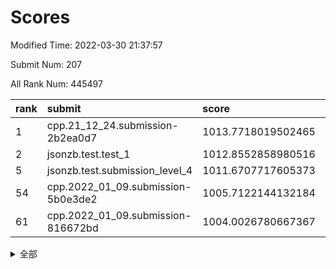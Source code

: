 # Scores

Modified Time: 2022-03-30 21:37:57

Submit Num: 207

All Rank Num: 445497

| rank |               submit               |       score        |       sigma        | pk_num |
| :--- | :--------------------------------- | :----------------- | :----------------- | :----- |
| 1    | cpp.21_12_24.submission-2b2ea0d7   | 1013.7718019502465 | 0.8075770408220395 | 8608   |
| 2    | jsonzb.test.test_1                 | 1012.8552858980516 | 0.8092213300987323 | 8611   |
| 5    | jsonzb.test.submission_level_4     | 1011.6707717605373 | 0.815416486885144  | 8608   |
| 54   | cpp.2022_01_09.submission-5b0e3de2 | 1005.7122144132184 | 0.724794675364906  | 8612   |
| 61   | cpp.2022_01_09.submission-816672bd | 1004.0026780667367 | 0.7078008200918158 | 8606   |


<details>
<summary>全部</summary>

| rank |                 submit                 |       score        |       sigma        | pk_num |
| :--- | :------------------------------------- | :----------------- | :----------------- | :----- |
| 1    | cpp.21_12_24.submission-2b2ea0d7       | 1013.7718019502465 | 0.8075770408220395 | 8608   |
| 2    | jsonzb.test.test_1                     | 1012.8552858980516 | 0.8092213300987323 | 8611   |
| 3    | gobigger.level_3.submission_level_3_33 | 1012.4544054344841 | 0.7917854400989742 | 8608   |
| 4    | gobigger.level_3.submission_level_3_5  | 1011.6771624647141 | 0.7820078413838841 | 8606   |
| 5    | jsonzb.test.submission_level_4         | 1011.6707717605373 | 0.815416486885144  | 8608   |
| 6    | gobigger.level_3.submission_level_3_3  | 1011.3739931678034 | 0.7625328625831856 | 8608   |
| 7    | gobigger.level_3.submission_level_3_40 | 1011.1837007327041 | 0.789799178973006  | 8606   |
| 8    | gobigger.level_3.submission_level_3_4  | 1011.0284060023274 | 0.7545065630949287 | 8609   |
| 9    | gobigger.level_3.submission_level_3_18 | 1010.91666780409   | 0.752695478186133  | 8613   |
| 10   | gobigger.level_3.submission_level_3_39 | 1010.9024158464281 | 0.7445355386894926 | 8613   |
| 11   | gobigger.level_3.submission_level_3_17 | 1010.8316597129766 | 0.7537970224768977 | 8611   |
| 12   | gobigger.level_3.submission_level_3_24 | 1010.8080924051789 | 0.7567627592422488 | 8603   |
| 13   | gobigger.level_3.submission_level_3_41 | 1010.7797523337686 | 0.765855089723237  | 8609   |
| 14   | gobigger.level_3.submission_level_3_29 | 1010.5998019106635 | 0.7501000519194099 | 8609   |
| 15   | gobigger.level_3.submission_level_3_32 | 1010.409298121584  | 0.7620801002114477 | 8613   |
| 16   | gobigger.level_3.submission_level_3_0  | 1010.3883248598067 | 0.7999030148547238 | 8609   |
| 17   | gobigger.level_3.submission_level_3_15 | 1010.3687163838732 | 0.7629861738839375 | 8609   |
| 18   | gobigger.level_3.submission_level_3_44 | 1010.3424612959249 | 0.7902110993617968 | 8604   |
| 19   | gobigger.level_3.submission_level_3_11 | 1010.288882379876  | 0.755509530839724  | 8613   |
| 20   | gobigger.level_3.submission_level_3_13 | 1010.2438061742133 | 0.7714448572644906 | 8611   |
| 21   | gobigger.level_3.submission_level_3_25 | 1010.1064137247076 | 0.7610059129269083 | 8608   |
| 22   | gobigger.level_3.submission_level_3_2  | 1010.0808868197412 | 0.7565006836167216 | 8607   |
| 23   | gobigger.level_3.submission_level_3_35 | 1009.9933588215409 | 0.7786263032934132 | 8604   |
| 24   | gobigger.level_3.submission_level_3_22 | 1009.990304652452  | 0.7683347396488648 | 8604   |
| 25   | gobigger.level_3.submission_level_3_16 | 1009.9638564721397 | 0.7523835276204962 | 8609   |
| 26   | gobigger.level_3.submission_level_3_43 | 1009.9408153165093 | 0.7450957017559109 | 8608   |
| 27   | gobigger.level_3.submission_level_3_49 | 1009.9113760284614 | 0.7655166215174088 | 8610   |
| 28   | gobigger.level_3.submission_level_3_19 | 1009.8919980521513 | 0.7329442972636706 | 8612   |
| 29   | gobigger.level_3.submission_level_3_47 | 1009.8280085603169 | 0.7748554732587876 | 8611   |
| 30   | gobigger.level_3.submission_level_3_28 | 1009.7985216022639 | 0.7700822694790778 | 8608   |
| 31   | gobigger.level_3.submission_level_3_12 | 1009.760929165598  | 0.7523104120814795 | 8608   |
| 32   | gobigger.level_3.submission_level_3_31 | 1009.7487024045621 | 0.7529623088503429 | 8608   |
| 33   | gobigger.level_3.submission_level_3_37 | 1009.6792211024041 | 0.7581138626340029 | 8609   |
| 34   | gobigger.level_3.submission_level_3_10 | 1009.5549778754406 | 0.752972072186878  | 8611   |
| 35   | gobigger.level_3.submission_level_3_23 | 1009.5343445475114 | 0.7479954091236178 | 8614   |
| 36   | gobigger.level_3.submission_level_3_26 | 1009.5319382988442 | 0.7377731979476342 | 8615   |
| 37   | gobigger.level_3.submission_level_3_34 | 1009.5277999742776 | 0.7586867419170266 | 8609   |
| 38   | gobigger.level_3.submission_level_3_21 | 1009.4493915385143 | 0.7356845575256109 | 8607   |
| 39   | gobigger.level_3.submission_level_3_9  | 1009.4234413711484 | 0.7430181174865685 | 8606   |
| 40   | gobigger.level_3.submission_level_3_38 | 1009.379989600085  | 0.7576024807470306 | 8608   |
| 41   | gobigger.level_3.submission_level_3_7  | 1009.3285304194051 | 0.7795198454331795 | 8601   |
| 42   | gobigger.level_3.submission_level_3_42 | 1009.30844735249   | 0.7436156564786299 | 8610   |
| 43   | gobigger.level_3.submission_level_3_45 | 1009.3061032251519 | 0.7475604590524318 | 8607   |
| 44   | gobigger.level_3.submission_level_3_48 | 1009.2682848712218 | 0.7324950426651223 | 8611   |
| 45   | gobigger.level_3.submission_level_3_36 | 1009.2475847419562 | 0.7434117932024475 | 8612   |
| 46   | gobigger.level_3.submission_level_3_8  | 1009.2272232493646 | 0.7404830282512472 | 8611   |
| 47   | gobigger.level_3.submission_level_3_14 | 1009.0609508764813 | 0.7407414146583184 | 8607   |
| 48   | gobigger.level_3.submission_level_3_20 | 1008.9672890963745 | 0.760363428960959  | 8605   |
| 49   | gobigger.level_3.submission_level_3_6  | 1008.956355240071  | 0.7508383141031615 | 8608   |
| 50   | gobigger.level_3.submission_level_3_46 | 1008.9061052459191 | 0.7368276720839106 | 8611   |
| 51   | gobigger.level_3.submission_level_3_1  | 1008.902150780033  | 0.7422402748431253 | 8606   |
| 52   | gobigger.level_3.submission_level_3_30 | 1008.8954212592943 | 0.7316565389978164 | 8609   |
| 53   | gobigger.level_3.submission_level_3_27 | 1008.4887071512741 | 0.7447042746103938 | 8605   |
| 54   | cpp.2022_01_09.submission-5b0e3de2     | 1005.7122144132184 | 0.724794675364906  | 8612   |
| 55   | gobigger.level_1.submission_level_1_20 | 1005.1806190865408 | 0.7290229585515542 | 8606   |
| 56   | gobigger.level_1.submission_level_1_11 | 1004.9680543476886 | 0.7119880354403552 | 8605   |
| 57   | gobigger.level_1.submission_level_1_5  | 1004.9483673144142 | 0.7304884202914396 | 8610   |
| 58   | gobigger.level_1.submission_level_1_32 | 1004.7885993752163 | 0.7164452657222714 | 8615   |
| 59   | gobigger.level_1.submission_level_1_28 | 1004.5808924491591 | 0.7097239723343962 | 8607   |
| 60   | gobigger.level_1.submission_level_1_44 | 1004.1276516390808 | 0.7129568030776985 | 8606   |
| 61   | cpp.2022_01_09.submission-816672bd     | 1004.0026780667367 | 0.7078008200918158 | 8606   |
| 62   | gobigger.level_1.submission_level_1_16 | 1003.908400399674  | 0.7116555136596043 | 8608   |
| 63   | gobigger.level_1.submission_level_1_48 | 1003.889599578875  | 0.713184739536656  | 8607   |
| 64   | gobigger.level_1.submission_level_1_27 | 1003.8363328184126 | 0.7226238740212022 | 8607   |
| 65   | gobigger.level_1.submission_level_1_31 | 1003.7707461503925 | 0.7194189497808469 | 8613   |
| 66   | gobigger.level_1.submission_level_1_8  | 1003.7298350657926 | 0.713730361065335  | 8614   |
| 67   | gobigger.level_1.submission_level_1_15 | 1003.7289798870919 | 0.7139342694956222 | 8605   |
| 68   | gobigger.level_1.submission_level_1_14 | 1003.692138228452  | 0.7180359454313697 | 8613   |
| 69   | gobigger.level_1.submission_level_1_0  | 1003.6906731780729 | 0.7120313737652105 | 8603   |
| 70   | gobigger.level_1.submission_level_1_34 | 1003.6470074301192 | 0.7090812651400455 | 8608   |
| 71   | gobigger.level_1.submission_level_1_45 | 1003.6173684617256 | 0.7242096196939103 | 8604   |
| 72   | gobigger.level_1.submission_level_1_30 | 1003.5958135360332 | 0.713207149273304  | 8613   |
| 73   | gobigger.level_1.submission_level_1_9  | 1003.5789980799171 | 0.7178428498856234 | 8607   |
| 74   | gobigger.level_1.submission_level_1_42 | 1003.5490892887689 | 0.713945559912549  | 8610   |
| 75   | gobigger.level_1.submission_level_1_33 | 1003.4951136938556 | 0.7189490116231596 | 8610   |
| 76   | gobigger.level_1.submission_level_1_12 | 1003.4766184478217 | 0.7188836475014743 | 8611   |
| 77   | gobigger.level_1.submission_level_1_41 | 1003.4343826783233 | 0.7193484507825851 | 8606   |
| 78   | gobigger.level_1.submission_level_1_46 | 1003.3874594173502 | 0.7423476708946932 | 8604   |
| 79   | gobigger.level_1.submission_level_1_18 | 1003.354079776362  | 0.7121094073304848 | 8609   |
| 80   | gobigger.level_1.submission_level_1_19 | 1003.3358438357903 | 0.7123158661881472 | 8604   |
| 81   | gobigger.level_1.submission_level_1_36 | 1003.3340834655166 | 0.7107016244112259 | 8612   |
| 82   | gobigger.level_1.submission_level_1_1  | 1003.1787556535086 | 0.7173376099434917 | 8608   |
| 83   | gobigger.level_1.submission_level_1_49 | 1003.1472856363615 | 0.7267095549591672 | 8613   |
| 84   | gobigger.level_1.submission_level_1_4  | 1003.0907221619277 | 0.7088854965481196 | 8610   |
| 85   | gobigger.level_1.submission_level_1_26 | 1003.0643612155272 | 0.712386802023536  | 8606   |
| 86   | gobigger.level_1.submission_level_1_10 | 1003.0243144445101 | 0.7169898317431397 | 8609   |
| 87   | gobigger.level_1.submission_level_1_43 | 1002.9665057359314 | 0.7121293471473652 | 8613   |
| 88   | gobigger.level_1.submission_level_1_2  | 1002.9586701290154 | 0.7208805821999076 | 8608   |
| 89   | gobigger.level_1.submission_level_1_39 | 1002.9318981051208 | 0.7201468335173966 | 8607   |
| 90   | gobigger.level_1.submission_level_1_37 | 1002.8347854597685 | 0.7098604882440297 | 8608   |
| 91   | gobigger.level_1.submission_level_1_47 | 1002.7626025038386 | 0.7140230845929424 | 8609   |
| 92   | gobigger.level_1.submission_level_1_29 | 1002.7581610341    | 0.7144799847333086 | 8608   |
| 93   | gobigger.level_1.submission_level_1_23 | 1002.7370698871564 | 0.7169085844621879 | 8610   |
| 94   | gobigger.level_1.submission_level_1_6  | 1002.7096447591365 | 0.7122491217853187 | 8608   |
| 95   | gobigger.level_1.submission_level_1_25 | 1002.6050221355729 | 0.7116778884117221 | 8608   |
| 96   | gobigger.level_1.submission_level_1_7  | 1002.5821469687804 | 0.7104194978065573 | 8610   |
| 97   | gobigger.level_1.submission_level_1_17 | 1002.5227667840564 | 0.7047740997372702 | 8609   |
| 98   | gobigger.level_1.submission_level_1_22 | 1002.5067112849197 | 0.7258799067066791 | 8607   |
| 99   | gobigger.level_1.submission_level_1_40 | 1002.4894931156601 | 0.7173185207965859 | 8608   |
| 100  | gobigger.level_1.submission_level_1_13 | 1002.4470931585207 | 0.722126279318658  | 8603   |
| 101  | gobigger.level_1.submission_level_1_24 | 1002.4192663381576 | 0.7119822458525945 | 8611   |
| 102  | gobigger.level_1.submission_level_1_38 | 1002.3396122430438 | 0.711673743328576  | 8604   |
| 103  | gobigger.level_1.submission_level_1_35 | 1002.2101203334934 | 0.7091104971420965 | 8610   |
| 104  | gobigger.level_1.submission_level_1_3  | 1001.906156891272  | 0.7043697634649809 | 8605   |
| 105  | gobigger.level_1.submission_level_1_21 | 1001.8521193329371 | 0.7097068342796916 | 8613   |
| 106  | gobigger.random.submission_random_10   | 997.4400514592776  | 0.7079742220099763 | 8616   |
| 107  | gobigger.random.submission_random_44   | 997.1984444527925  | 0.7118964684613182 | 8604   |
| 108  | gobigger.random.submission_random_23   | 996.7719941080203  | 0.7102017211320947 | 8609   |
| 109  | gobigger.random.submission_random_12   | 996.7633210596572  | 0.7036314446381949 | 8605   |
| 110  | gobigger.random.submission_random_3    | 996.6374624169383  | 0.7160082392369598 | 8614   |
| 111  | gobigger.random.submission_random_15   | 996.6165597022621  | 0.7197794365319647 | 8609   |
| 112  | gobigger.random.submission_random_7    | 996.6022482854847  | 0.7001057618971189 | 8611   |
| 113  | gobigger.random.submission_random_11   | 996.5636138214063  | 0.7092992090811121 | 8612   |
| 114  | gobigger.random.submission_random_6    | 996.4632446263244  | 0.7014433466145831 | 8610   |
| 115  | gobigger.random.submission_random_0    | 996.4418378340545  | 0.6951046369691207 | 8605   |
| 116  | gobigger.random.submission_random_13   | 996.4085673431858  | 0.7103401568405581 | 8613   |
| 117  | gobigger.random.submission_random_22   | 996.3327851628195  | 0.7111628504508493 | 8614   |
| 118  | gobigger.random.submission_random_49   | 996.3282032873275  | 0.7026991756181701 | 8607   |
| 119  | gobigger.random.submission_random_16   | 996.3105633922956  | 0.7061893741517061 | 8607   |
| 120  | gobigger.random.submission_random_4    | 996.2973134089013  | 0.7067749132356855 | 8604   |
| 121  | gobigger.random.submission_random_41   | 996.2623921044365  | 0.7032084028737399 | 8613   |
| 122  | gobigger.random.submission_random_32   | 996.2593347936726  | 0.7044905822247767 | 8607   |
| 123  | gobigger.random.submission_random_30   | 996.2332950555883  | 0.7160962010563376 | 8608   |
| 124  | gobigger.random.submission_random_1    | 996.2136547355592  | 0.7180798338529454 | 8613   |
| 125  | gobigger.random.submission_random_48   | 996.1386157126113  | 0.7096555985747135 | 8611   |
| 126  | gobigger.random.submission_random_42   | 996.1057884739874  | 0.7238020535100504 | 8609   |
| 127  | gobigger.random.submission_random_29   | 996.0742456428484  | 0.6939052477394775 | 8609   |
| 128  | gobigger.random.submission_random_19   | 995.9706650635931  | 0.6991805576404608 | 8611   |
| 129  | gobigger.random.submission_random_26   | 995.9129229804286  | 0.70467627828086   | 8608   |
| 130  | gobigger.random.submission_random_17   | 995.8954091105924  | 0.7087750683191922 | 8612   |
| 131  | gobigger.random.submission_random_27   | 995.8290644432049  | 0.710134157792551  | 8606   |
| 132  | gobigger.random.submission_random_46   | 995.8110398756876  | 0.7115812148353363 | 8612   |
| 133  | gobigger.random.submission_random_8    | 995.8093145528843  | 0.7031655025703463 | 8603   |
| 134  | gobigger.random.submission_random_24   | 995.7629684879909  | 0.6989593977181305 | 8606   |
| 135  | gobigger.random.submission_random_39   | 995.7413123112127  | 0.7079922026078478 | 8609   |
| 136  | gobigger.random.submission_random_31   | 995.7344491737714  | 0.7045418058556375 | 8607   |
| 137  | gobigger.random.submission_random_2    | 995.7265553788303  | 0.7206839914114641 | 8610   |
| 138  | gobigger.random.submission_random_43   | 995.6842331691009  | 0.7254435950160986 | 8606   |
| 139  | gobigger.random.submission_random_14   | 995.6297842791669  | 0.7180199923453608 | 8613   |
| 140  | gobigger.random.submission_random_20   | 995.6267510059268  | 0.7335457468499634 | 8607   |
| 141  | gobigger.random.submission_random_37   | 995.6137740432255  | 0.7031093090180812 | 8607   |
| 142  | gobigger.random.submission_random_47   | 995.606676341724   | 0.7131109421046492 | 8607   |
| 143  | gobigger.random.submission_random_34   | 995.5868421913993  | 0.7163812674165135 | 8615   |
| 144  | gobigger.random.submission_random_18   | 995.5507236632908  | 0.7154625883397189 | 8607   |
| 145  | gobigger.random.submission_random_35   | 995.5230358413888  | 0.7069982306367563 | 8609   |
| 146  | gobigger.random.submission_random_5    | 995.5060827169043  | 0.72487649016548   | 8615   |
| 147  | gobigger.random.submission_random_40   | 995.3713780763863  | 0.7183334494314134 | 8606   |
| 148  | gobigger.random.submission_random_36   | 995.3245714717068  | 0.718456877038882  | 8607   |
| 149  | gobigger.random.submission_random_25   | 995.3012566799849  | 0.711072444557539  | 8610   |
| 150  | gobigger.random.submission_random_38   | 995.2783920706567  | 0.713915189832121  | 8606   |
| 151  | gobigger.random.submission_random_9    | 995.2013999656756  | 0.7162092129222161 | 8610   |
| 152  | gobigger.random.submission_random_28   | 995.1123675646246  | 0.7088757182815337 | 8603   |
| 153  | gobigger.random.submission_random_33   | 995.0768729439351  | 0.7250664570857491 | 8610   |
| 154  | gobigger.random.submission_random_45   | 994.8792240156416  | 0.7126247717242391 | 8613   |
| 155  | gobigger.random.submission_random_21   | 994.2743952728832  | 0.7181493878883255 | 8609   |
| 156  | gobigger.level_2.submission_level_2_38 | 994.0727905326852  | 0.7373797040164625 | 8613   |
| 157  | gobigger.level_2.submission_level_2_24 | 993.7673251485835  | 0.7374922386847551 | 8614   |
| 158  | gobigger.level_2.submission_level_2_31 | 993.7434736170649  | 0.7482877356745402 | 8607   |
| 159  | gobigger.level_2.submission_level_2_13 | 993.7085832694573  | 0.7398172507222047 | 8611   |
| 160  | gobigger.level_2.submission_level_2_45 | 993.5483369271375  | 0.7306461181390167 | 8602   |
| 161  | gobigger.level_2.submission_level_2_47 | 993.2217411507096  | 0.7319080896525928 | 8607   |
| 162  | gobigger.level_2.submission_level_2_42 | 993.1745479317381  | 0.7332482500825304 | 8610   |
| 163  | gobigger.level_2.submission_level_2_30 | 993.1257908597898  | 0.7359665498998113 | 8607   |
| 164  | gobigger.level_2.submission_level_2_6  | 993.1030516313728  | 0.7389802695684213 | 8607   |
| 165  | gobigger.level_2.submission_level_2_46 | 992.9963148681929  | 0.7366900093828498 | 8608   |
| 166  | gobigger.level_2.submission_level_2_18 | 992.9754856443416  | 0.7464100959002543 | 8607   |
| 167  | gobigger.level_2.submission_level_2_44 | 992.9572715174924  | 0.7279528972447089 | 8606   |
| 168  | gobigger.level_2.submission_level_2_23 | 992.8610813605086  | 0.7404110640908589 | 8609   |
| 169  | gobigger.level_2.submission_level_2_8  | 992.750575070443   | 0.7404043553491819 | 8608   |
| 170  | gobigger.level_2.submission_level_2_41 | 992.7027400818132  | 0.7387232631622522 | 8611   |
| 171  | gobigger.level_2.submission_level_2_25 | 992.6543118441922  | 0.744721723279772  | 8607   |
| 172  | gobigger.level_2.submission_level_2_43 | 992.4784614526377  | 0.7506448568429953 | 8608   |
| 173  | gobigger.level_2.submission_level_2_17 | 992.448246530984   | 0.73528267619862   | 8605   |
| 174  | gobigger.level_2.submission_level_2_21 | 992.4095128148515  | 0.7302191609358195 | 8605   |
| 175  | gobigger.level_2.submission_level_2_4  | 992.400434157351   | 0.7355968364928535 | 8609   |
| 176  | gobigger.level_2.submission_level_2_34 | 992.3967824514557  | 0.7367830580032998 | 8606   |
| 177  | gobigger.level_2.submission_level_2_2  | 992.3928868730067  | 0.7451713934047115 | 8604   |
| 178  | gobigger.level_2.submission_level_2_14 | 992.3596588534103  | 0.7363088782647637 | 8614   |
| 179  | gobigger.level_2.submission_level_2_20 | 992.2913930980424  | 0.7432658371710114 | 8606   |
| 180  | gobigger.level_2.submission_level_2_16 | 992.2866700647049  | 0.747328076480857  | 8606   |
| 181  | gobigger.level_2.submission_level_2_1  | 992.2845813137689  | 0.7445837566618464 | 8611   |
| 182  | gobigger.level_2.submission_level_2_29 | 992.2596366347282  | 0.7555781501921862 | 8608   |
| 183  | gobigger.level_2.submission_level_2_28 | 992.1519941054332  | 0.742090714969775  | 8609   |
| 184  | gobigger.level_2.submission_level_2_35 | 992.130251957058   | 0.7410096703618514 | 8615   |
| 185  | gobigger.level_2.submission_level_2_36 | 992.1265452154955  | 0.7377953418051886 | 8607   |
| 186  | gobigger.level_2.submission_level_2_0  | 992.1015320109465  | 0.7561273946064877 | 8605   |
| 187  | gobigger.level_2.submission_level_2_5  | 992.0552160929764  | 0.7372963614122655 | 8610   |
| 188  | gobigger.level_2.submission_level_2_49 | 991.9308892423753  | 0.7389596728924729 | 8611   |
| 189  | gobigger.level_2.submission_level_2_9  | 991.9307876682058  | 0.7460840094147619 | 8607   |
| 190  | gobigger.level_2.submission_level_2_19 | 991.9244391339927  | 0.7497814920666862 | 8609   |
| 191  | gobigger.level_2.submission_level_2_22 | 991.8419143393065  | 0.7643881818242719 | 8611   |
| 192  | gobigger.level_2.submission_level_2_15 | 991.8270741291955  | 0.7653988437425675 | 8610   |
| 193  | gobigger.level_2.submission_level_2_7  | 991.6286663723009  | 0.7538375598346513 | 8604   |
| 194  | gobigger.level_2.submission_level_2_3  | 991.6175218221526  | 0.7543511049805439 | 8607   |
| 195  | gobigger.level_2.submission_level_2_12 | 991.5897637965364  | 0.7491205910211746 | 8606   |
| 196  | gobigger.level_2.submission_level_2_48 | 991.5826688733426  | 0.7417758534616107 | 8611   |
| 197  | gobigger.level_2.submission_level_2_33 | 991.5058556755507  | 0.7374203190559186 | 8608   |
| 198  | gobigger.level_2.submission_level_2_37 | 991.2816131328561  | 0.7508416810208808 | 8604   |
| 199  | gobigger.level_2.submission_level_2_40 | 991.1698380447414  | 0.757752584398546  | 8611   |
| 200  | gobigger.level_2.submission_level_2_10 | 990.9316813461718  | 0.7612379530117688 | 8610   |
| 201  | gobigger.level_2.submission_level_2_32 | 990.8678284501693  | 0.7588683564665343 | 8615   |
| 202  | gobigger.level_2.submission_level_2_39 | 990.861612039295   | 0.7658513047107258 | 8611   |
| 203  | gobigger.level_2.submission_level_2_11 | 990.739738768263   | 0.7614104681122341 | 8605   |
| 204  | gobigger.level_2.submission_level_2_27 | 990.5312859430388  | 0.7649325205542086 | 8609   |
| 205  | gobigger.level_2.submission_level_2_26 | 990.4448789730893  | 0.7813547258598491 | 8611   |
| 206  | gobigger.none.submission_none_0        | 979.7785782715958  | 1.3182938124315497 | 8608   |
| 207  | gobigger.none.submission_none_1        | 977.0586405164903  | 1.4740019396542932 | 8607   |

</details>